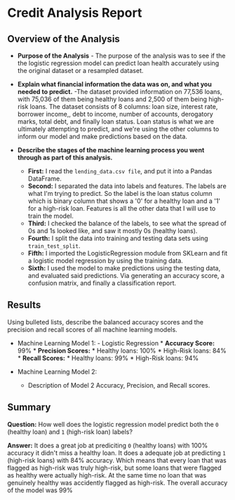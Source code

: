 ﻿# Credit Analysis Report 

## Overview of the Analysis

* **Purpose of the  Analysis** - The purpose of the analysis was to see if the the logistic regression model can predict loan health accurately using the original dataset or a resampled dataset.
* **Explain what financial information the data was on, and what you needed to predict.** -The dataset provided information on 77,536 loans, with 75,036 of them being healthy loans and 2,500 of them being high-risk loans. The dataset consists of 8 columns: loan size, interest rate, borrower income,, debt to income, number of accounts, derogatory marks,  total debt, and finally loan status. Loan status is what we are ultimately attempting to predict, and we're using the other columns to inform our model and make predictions based on the data.

* **Describe the stages of the machine learning process you went through as part of this analysis.** 
	* **First:** I read the `lending_data.csv file`, and put it into a Pandas DataFrame.
	*  **Second:** I separated the data into labels and features. The labels are what I'm trying to predict. So the label is the loan status column which is binary column that shows a '0' for a healthy loan and a '1' for a high-risk loan. Features is all the other data that I will use to train the model.
	*  **Third:** I checked the balance of the labels, to see what the spread of 0s and 1s looked like, and saw it mostly 0s (healthy loans).
	*  **Fourth:** I split the data into training and testing data sets using `train_test_split`.
	*  **Fifth:** I imported the LogisticRegression module from SKLearn and fit a logistic model regression by using the training data.
	*  **Sixth:** I used the model to make predictions using the testing data, and evaluated said predictions. Via generating an accuracy score, a confusion matrix, and finally a classification report.

## Results

Using bulleted lists, describe the balanced accuracy scores and the precision and recall scores of all machine learning models.

* Machine Learning Model 1: - Logistic Regression
	  *  **Accuracy Score:** 99%
	  *  **Precision Scores:**
			  * Healthy loans: 100%
			  * High-Risk loans: 84%
		* **Recall Scores:**
			* Healthy loans: 99%
			* High-Risk loans: 94% 



* Machine Learning Model 2:
  * Description of Model 2 Accuracy, Precision, and Recall scores.

## Summary


**Question:**  How well does the logistic regression model predict both the  `0`  (healthy loan) and  `1`  (high-risk loan) labels?

**Answer:**  It does a great job at prediciting  `0`  (healthy loans) with 100% accuracy it didn't miss a healthy loan. It does a adequate job at predicting  `1`  (high-risk loans) with 84% accuracy. Which means that every loan that was flagged as high-risk was truly high-risk, but some loans that were flagged as healthy were actually high-risk. At the same time no loan that was genuinely healthy was accidently flagged as high-risk. The overall accuracy of the model was 99%
